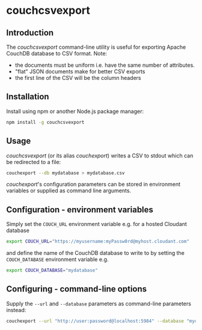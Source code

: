 # couchcsvexport 
## Introduction

The _couchcsvexport_ command-line utility is useful for exporting Apache CouchDB database to CSV format. Note:

- the documents must be uniform i.e. have the same number of attributes.
- "flat" JSON documents make for better CSV exports
- the first line of the CSV will be the column headers

## Installation

Install using npm or another Node.js package manager:

```sh
npm install -g couchcsvexport
```

## Usage

_couchcsvexport_  (or its alias _couchexport_) writes a CSV to stdout which can be redirected to a file:

```sh
couchexport --db mydatabase > mydatabase.csv
```

*couchexport*'s configuration parameters can be stored in environment variables or supplied as command line arguments.

## Configuration - environment variables

Simply set the `COUCH_URL` environment variable e.g. for a hosted Cloudant database

```sh
export COUCH_URL="https://myusername:myPassw0rd@myhost.cloudant.com"
```

and define the name of the CouchDB database to write to by setting the `COUCH_DATABASE` environment variable e.g.

```sh
export COUCH_DATABASE="mydatabase"
```

## Configuring - command-line options

Supply the `--url` and `--database` parameters as command-line parameters instead:

```sh
couchexport --url "http://user:password@localhost:5984" --database "mydata" mydata.jsonl
```
